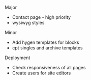 Major
- Contact page - high priority
- wysiwyg styles

Minor
- Add hygen templates for blocks
- cpt singles and archive templates

Deployment
- Check responsiveness of all pages
- Create users for site editors